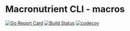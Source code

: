 # Macronutrient CLI - macros

[![Go Report Card](https://goreportcard.com/badge/github.com/reblex/macros)](https://goreportcard.com/report/github.com/reblex/macros)
[![Build Status](https://travis-ci.org/reblex/macros.svg?branch=master)](https://travis-ci.org/reblex/macros)
[![codecov](https://codecov.io/gh/reblex/macros/branch/master/graph/badge.svg)](https://codecov.io/gh/reblex/macros)
